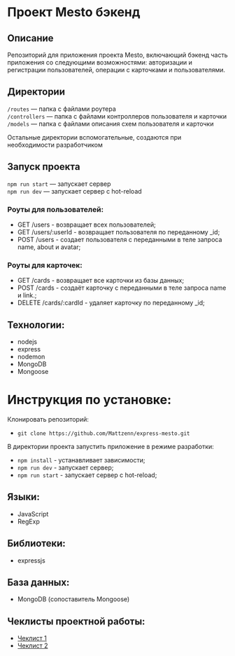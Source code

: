 # Проект Mesto бэкенд

## Описание
Репозиторий для приложения проекта Mesto, включающий бэкенд часть приложения со следующими возможностями: авторизации и регистрации пользователей, операции с карточками и пользователями.

## Директории

`/routes` — папка с файлами роутера  
`/controllers` — папка с файлами контроллеров пользователя и карточки   
`/models` — папка с файлами описания схем пользователя и карточки  
  
Остальные директории вспомогательные, создаются при необходимости разработчиком

## Запуск проекта

`npm run start` — запускает сервер   
`npm run dev` — запускает сервер с hot-reload

### Роуты для пользователей: 

* GET /users - возвращает всех пользователей; 
* GET /users/:userId - возвращает пользователя по переданному _id; 
* POST /users - создает пользователя с переданными в теле запроса name, about и avatar;

### Роуты для карточек:

* GET /cards - возвращает все карточки из базы данных; 
* POST /cards - создаёт карточку с переданными в теле запроса name и link.; 
* DELETE /cards/:cardId - удаляет карточку по переданному _id; 

## Технологии:

* nodejs 
* express 
* nodemon 
* MongoDB
* Mongoose

# Инструкция по установке:

Клонировать репозиторий:

* `git clone https://github.com/Mattzenn/express-mesto.git`

В директории проекта запустить приложение в режиме разработки:

* `npm install` - устанавливает зависимости; 
* `npm run dev` - запускает сервер; 
* `npm run start` - запускает сервер с hot-reload;

## Языки:

* JavaScript
* RegExp 

## Библиотеки:

* expressjs

## База данных: 

* MongoDB (сопоставитель Mongoose)

## Чеклисты проектной работы:

* [Чеклист 1](https://code.s3.yandex.net/web-developer/checklists/new-program/checklist-12/index.html) 
* [Чеклист 2](https://code.s3.yandex.net/web-developer/checklists/new-program/checklist-13/index.html) 

